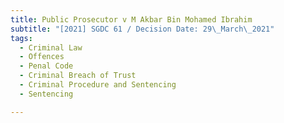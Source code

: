 ```yaml
---
title: Public Prosecutor v M Akbar Bin Mohamed Ibrahim
subtitle: "[2021] SGDC 61 / Decision Date: 29\_March\_2021"
tags:
  - Criminal Law
  - Offences
  - Penal Code
  - Criminal Breach of Trust
  - Criminal Procedure and Sentencing
  - Sentencing

---
```

